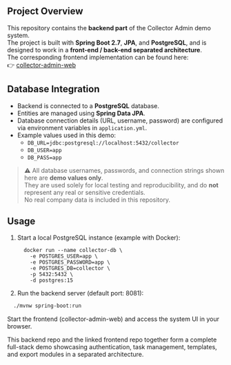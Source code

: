 ## Project Overview

This repository contains the **backend part** of the Collector Admin demo system.  
The project is built with **Spring Boot 2.7**, **JPA**, and **PostgreSQL**, and is designed to work in a **front-end / back-end separated architecture**.  
The corresponding frontend implementation can be found here:  
👉 [collector-admin-web](https://github.com/dan9574/collector-admin-web)

## Database Integration

- Backend is connected to a **PostgreSQL** database.  
- Entities are managed using **Spring Data JPA**.  
- Database connection details (URL, username, password) are configured via environment variables in `application.yml`.  
- Example values used in this demo:
  - `DB_URL=jdbc:postgresql://localhost:5432/collector`
  - `DB_USER=app`
  - `DB_PASS=app`

> ⚠️ All database usernames, passwords, and connection strings shown here are **demo values only**.  
> They are used solely for local testing and reproducibility, and do **not** represent any real or sensitive credentials.  
> No real company data is included in this repository.

## Usage

1. Start a local PostgreSQL instance (example with Docker):

         docker run --name collector-db \
           -e POSTGRES_USER=app \
           -e POSTGRES_PASSWORD=app \
           -e POSTGRES_DB=collector \
           -p 5432:5432 \
           -d postgres:15
   
2. Run the backend server (default port: 8081):
```bash
  ./mvnw spring-boot:run
```

Start the frontend (collector-admin-web) and access the system UI in your browser.

This backend repo and the linked frontend repo together form a complete full-stack demo showcasing authentication, task management, templates, and export modules in a separated architecture.
